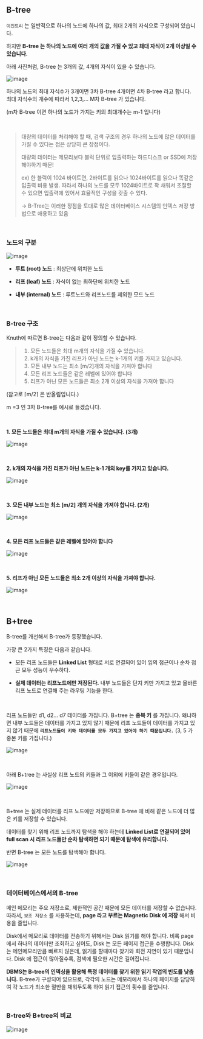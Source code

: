 ## B-tree

`이진트리` 는 일반적으로 하나의 노드에 하나의 값, 최대 2개의 자식으로 구성되어 있습니다.

하지만 **B-tree 는 하나의 노드에 여러 개의 값을 가질 수 있고 쵀대 자식이 2개 이상일 수 있습니다.**

아래 사진처럼, B-tree 는 3개의 값, 4개의 자식이 있을 수 있습니다.

![image](https://github.com/lielocks/WIL/assets/107406265/da513b5c-254f-4cdf-a753-aed06c1df3a7)

하나의 노드의 최대 자식수가 3개이면 3차 B-tree 4개이면 4차 B-tree 라고 합니다.
최대 자식수의 개수에 따라서 1,2,3,... M차 B-tree 가 있습니다.

(m차 B-tree 이면 하나의 노드가 가지는 키의 최대개수는 m-1 입니다)

<br>

> 대량의 데이터를 처리해야 할 때, 검색 구조의 경우 하나의 노드에 많은 데이터를 가질 수 있다는 점은 상당히 큰 장점이다.
>
> 대량의 데이터는 메모리보다 블럭 단위로 입출력하는 하드디스크 or SSD에 저장해야하기 때문!
>
> ex) 한 블럭이 1024 바이트면, 2바이트를 읽으나 1024바이트를 읽으나 똑같은 입출력 비용 발생. 따라서 하나의 노드를 모두 1024바이트로 꽉 채워서 조절할 수 있으면 입출력에 있어서 효율적인 구성을 갖출 수 있다.
>
> → B-Tree는 이러한 장점을 토대로 많은 데이터베이스 시스템의 인덱스 저장 방법으로 애용하고 있음

<br>

### 노드의 구분

![image](https://github.com/lielocks/WIL/assets/107406265/b7d84e1b-745f-4132-b4e0-9befdee80dc4)

+ **루트 (root) 노드** : 최상단에 위치한 노드

+ **리프 (leaf) 노드** : 자식이 없는 최하단에 위치한 노드

+ **내부 (internal) 노드** : 루트노드와 리프노드를 제외한 모드 노드

<br>

### B-tree 구조

Knuth에 따르면 B-tree는 다음과 같이 정의할 수 있습니다.
 

> 1. 모든 노드들은 최대 m개의 자식을 가질 수 있습니다.
> 2. k개의 자식을 가진 리프가 아닌 노드는 k-1개의 키를 가지고 있습니다.
> 3. 모든 내부 노드는 최소 [m/2]개의 자식을 가져야 합니다
> 4. 모든 리프 노드들은 같은 레벨에 있어야 합니다
> 5. 리프가 아닌 모든 노드들은 최소 2개 이상의 자식을 가져야 합니다
 
(참고로 ⌈m/2⌉ 은 반올림입니다.)

m =3 인 3차 B-tree를 예시로 들겠습니다.

<br>

**1. 모든 노드들은 최대 m개의 자식을 가질 수 있습니다. (3개)**

![image](https://github.com/lielocks/WIL/assets/107406265/b377c2f1-f4cc-42fa-bb77-4ce7ef70acac)

<br>

**2. k개의 자식을 가진 리프가 아닌 노드는 k-1 개의 key를 가지고 있습니다.**

![image](https://github.com/lielocks/WIL/assets/107406265/5da49023-2205-496f-b993-39031dfe334f)

<br>

**3. 모든 내부 노드는 최소 [m/2] 개의 자식을 가져야 합니다. (2개)**

![image](https://github.com/lielocks/WIL/assets/107406265/4da351e8-863e-44c3-b896-9b1e248e5bec)

<br>

**4. 모든 리프 노드들은 같은 레벨에 있어야 합니다**

![image](https://github.com/lielocks/WIL/assets/107406265/ada6fa3c-d515-423c-b907-154ab2bedde7)

<br>

**5. 리프가 아닌 모든 노드들은 최소 2개 이상의 자식을 가져야 합니다.**

![image](https://github.com/lielocks/WIL/assets/107406265/ef3789c6-13e7-4b80-b6ec-57bfd8eac054)

<br>

## B+tree
B-tree를 개선해서 B-tree가 등장했습니다. 


가장 큰 2가지 특징은 다음과 같습니다.

+ 모든 리프 노드들은 **Linked List** 형태로 서로 연결되어 있어 임의 접근이나 순차 접근 모두 성능이 우수하다.

+ **실제 데이터는 리프노드에만 저장된다.** 내부 노드들은 단지 키만 가지고 있고 올바른 리프 노드로 연결해 주는 라우팅 기능을 한다.

<br>

리프 노드들만 d1, d2... d7 데이터를 가집니다. B+tree 는 **중복 키** 를 가집니다. 
왜냐하면 내부 노드들은 데이터를 가지고 있지 않기 때문에 리프 노드들이 데이터를 가지고 있지 않기 때문에 **`리프노드들이 키와 데이터를 모두 가지고 있어야 하기 때문입니다.`**
(3, 5 가 중본 키를 가집니다.)

![image](https://github.com/lielocks/WIL/assets/107406265/ab4f1a24-8735-43cc-a8cb-d5dacce5f998)

<br>

아래 B+tree 는 사실상 리프 노드의 키들과 그 이외에 키들이 같은 경우입니다.

![image](https://github.com/lielocks/WIL/assets/107406265/a448f799-eb1d-4117-8427-fc1ba61ea95f)

<br>

B+tree 는 실제 데이터를 리프 노드에만 저장하므로 B-tree 에 비해 같은 노드에 더 많은 키를 저장할 수 있습니다.

데이터를 찾기 위해 리프 노드까지 탐색을 해야 하는데 **Linked List로 연결되어 있어 full scan 시 리프 노드들만 순차 탐색하면 되기 때문에 탐색에 유리합니다.**

반면 B-tree 는 모든 노드를 탐색해야 합니다.

![image](https://github.com/lielocks/WIL/assets/107406265/484a9b0d-d6af-41d5-9692-2b08ec52e1e9)

<br>

### 데이터베이스에서의 B-tree

메인 메모리는 주요 저장소로, 제한적인 공간 때문에 모든 데이터를 저장할 수 없습니다.
따라서, `보조 저장소` 를 사용하는데, **page 라고 부르는 Magnetic Disk 에 저장** 해서 비용을 줄입니다.

Disk에서 메모리로 데이터를 전송하기 위해서는 Disk 읽기를 해야 합니다.
비록 page 에서 하나의 데이터만 조회하고 싶어도, Disk 는 모든 페이지 접근을 수행합니다.
Disk 는 메인메모리만큼 빠르지 않은데, 읽기를 할때마다 찾기와 회전 지연이 있기 때문입니다.
Disk 에 접근이 많아질수록, 검색에 필요한 시간은 길어집니다.


**DBMS는 B-tree의 인덱싱을 활용해 특정 데이터를 찾기 위한 읽기 작업의 빈도를 낮춥니다.** 
B-tree가 구성되어 있으므로, 각각의 노드는 메모리에서 하나의 페이지를 담당하여 각 노드가 최소한 절반을 채워두도록 하여 읽기 접근의 횟수를 줄입니다.

<br>

### B-tree와 B+tree의 비교

![image](https://github.com/lielocks/WIL/assets/107406265/5077d0c5-496f-4c1d-8fba-6541da5ad074)
